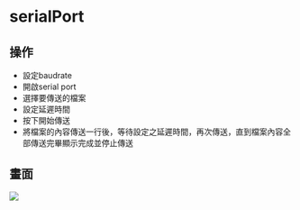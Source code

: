 # serialPort
## 操作
- 設定baudrate
- 開啟serial port
- 選擇要傳送的檔案
- 設定延遲時間
- 按下開始傳送
- 將檔案的內容傳送一行後，等待設定之延遲時間，再次傳送，直到檔案內容全部傳送完畢顯示完成並停止傳送
## 畫面
![](https://i.imgur.com/odsYtRQ.png)

